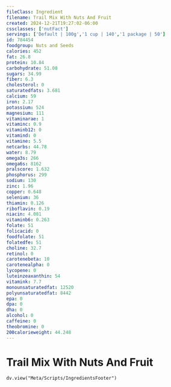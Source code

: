 ```yaml
---
fileClass: Ingredient
filename: Trail Mix With Nuts And Fruit
created: 2024-12-21T19:27:02-06:00
cssclasses: ['nutFact']
servings: ['Default | 100g','1 cup | 140','1 package | 50']
id: 784454
foodgroup: Nuts and Seeds
calories: 452
fat: 26.8
protein: 10.84
carbohydrate: 51.08
sugars: 34.99
fiber: 6.3
cholesterol: 0
saturatedfats: 3.681
calcium: 59
iron: 2.17
potassium: 524
magnesium: 111
vitaminarae: 1
vitaminc: 0.9
vitaminb12: 0
vitamind: 0
vitamine: 5.5
netcarbs: 44.78
water: 8.79
omega3s: 266
omega6s: 8162
pralscore: 1.632
phosphorus: 299
sodium: 130
zinc: 1.96
copper: 0.648
selenium: 36
thiamin: 0.126
riboflavin: 0.19
niacin: 4.081
vitaminb6: 0.263
folate: 51
folicacid: 0
foodfolate: 51
folatedfe: 51
choline: 32.7
retinol: 0
carotenebeta: 10
carotenealpha: 0
lycopene: 0
luteinzeaxanthin: 54
vitamink: 7.7
monounsaturatedfat: 12520
polyunsaturatedfat: 8442
epa: 0
dpa: 0
dha: 0
alcohol: 0
caffeine: 0
theobromine: 0
200calorieweight: 44.248
---
```


# Trail Mix With Nuts And Fruit

```dataviewjs
dv.view("Meta/Scripts/IngredientsFooter")
```